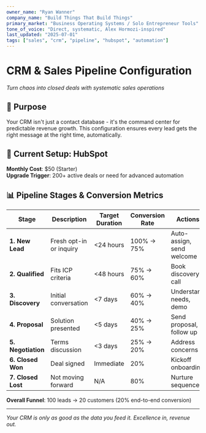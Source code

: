 ```yaml
---
owner_name: "Ryan Wanner"
company_name: "Build Things That Build Things"
primary_market: "Business Operating Systems / Solo Entrepreneur Tools"
tone_of_voice: "Direct, systematic, Alex Hormozi-inspired"
last_updated: "2025-07-01"
tags: ["sales", "crm", "pipeline", "hubspot", "automation"]
---
```


# CRM & Sales Pipeline Configuration

*Turn chaos into closed deals with systematic sales operations*

## 🎯 Purpose

Your CRM isn't just a contact database - it's the command center for predictable revenue growth. This configuration ensures every lead gets the right message at the right time, automatically.

## 🔧 Current Setup: HubSpot

**Monthly Cost**: $50 (Starter)  
**Upgrade Trigger**: 200+ active deals or need for advanced automation

## 📊 Pipeline Stages & Conversion Metrics

| Stage | Description | Target Duration | Conversion Rate | Actions |
|-------|-------------|-----------------|-----------------|---------|
| **1. New Lead** | Fresh opt-in or inquiry | <24 hours | 100% → 75% | Auto-assign, send welcome |
| **2. Qualified** | Fits ICP criteria | <48 hours | 75% → 60% | Book discovery call |
| **3. Discovery** | Initial conversation | <7 days | 60% → 40% | Understand needs, demo |
| **4. Proposal** | Solution presented | <5 days | 40% → 25% | Send proposal, follow up |
| **5. Negotiation** | Terms discussion | <3 days | 25% → 20% | Address concerns |
| **6. Closed Won** | Deal signed | Immediate | 20% | Kickoff onboarding |
| **7. Closed Lost** | Not moving forward | N/A | 80% | Nurture sequence |

**Overall Funnel**: 100 leads → 20 customers (20% end-to-end conversion)

---

*Your CRM is only as good as the data you feed it. Excellence in, revenue out.*